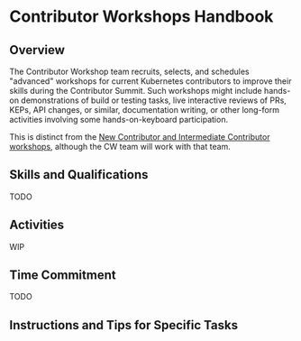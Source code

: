 # Contributor Workshops Handbook

## Overview

The Contributor Workshop team recruits, selects, and schedules "advanced" workshops for current Kubernetes contributors to improve their skills during the Contributor Summit.  Such workshops might include hands-on demonstrations of build or testing tasks, live interactive reviews of PRs, KEPs, API changes, or similar, documentation writing, or other long-form activities involving some hands-on-keyboard participation.  

This is distinct from the [New Contributor and Intermediate Contributor workshops](./new-contributor-workshops/README.md), although the CW team will work with that team.

## Skills and Qualifications

TODO  

## Activities  

WIP

## Time Commitment

TODO

## Instructions and Tips for Specific Tasks
